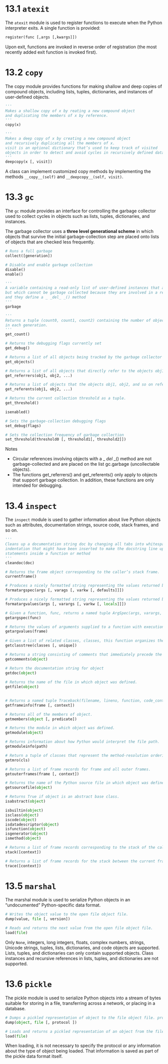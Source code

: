 # 13.1 `atexit`

The `atexit` module is used to register functions to execute when the Python interpreter exits. A single function is provided:

```python
register(func [,args [,kwargs]])
```

Upon exit, functions are invoked in reverse order of registration (the most recently added exit function is invoked first).


# 13.2 `copy`

The copy module provides functions for making shallow and deep copies of compound objects, including lists, tuples, dictionaries, and instances of user-defined objects.

```python
'''
Makes a shallow copy of x by reating a new compound object 
and duplicating the members of x by reference.
'''
copy(x)

'''
Makes a deep copy of x by creating a new compound object 
and recursively duplicating all the members of x.
visit is an optional dictionary that’s used to keep track of visited
objects in order to detect and avoid cycles in recursively defined data structures.
'''
deepcopy(x [, visit])
```

A class can implement customized copy methods by implementing the methods `__copy__(self)` and `__deepcopy__(self, visit)`.


# 13.3 `gc`

The `gc` module provides an interface for controlling the garbage collector used to collect cycles in objects such as lists, tuples, dictionaries, and instances.

The garbage collector uses a **three level generational scheme** in which objects that survive the initial garbage-collection step are placed onto lists of objects that are checked less frequently.

```python
# Runs a full garbage
collect([generation])

# Disable and enable garbage collection
disable()
enable()

'''
A variable containing a read-only list of user-defined instances that are no longer in use,
but which cannot be garbage collected because they are involved in a reference cycle
and they define a _ _del_ _() method
'''
garbage

'''
Returns a tuple (count0, count1, count2) containing the number of objects currently
in each generation.
'''
get_count()

# Returns the debugging flags currently set
get_debug()

# Returns a list of all objects being tracked by the garbage collector
get_objects()

# Returns a list of all objects that directly refer to the objects obj1, obj2, and so on
get_referrers(obj1, obj2, ...)

# Returns a list of objects that the objects obj1, obj2, and so on refer to
get_referents(obj1, obj2, ...)

# Returns the current collection threshold as a tuple.
get_threshold()

isenabled()

# Sets the garbage-collection debugging flags
set_debug(flags)

# Sets the collection frequency of garbage collection
set_threshold(threshold0 [, threshold1[, threshold2]])
```

Notes

- Circular references involving objects with a _ _del_ _() method are not garbage-collected and are placed on the list gc.garbage (uncollectable objects). 
- The functions get_referrers() and get_referents() only apply to objects that support garbage collection. In addition, these functions are only intended for debugging.


# 13.4 `inspect`

The `inspect` module is used to gather information about live Python objects such as attributes, documentation strings, source code, stack frames, and so on.

```python
'''
Cleans up a documentation string doc by changing all tabs into whitespace and removing
indentation that might have been inserted to make the docstring line up with other
statements inside a function or method
'''
cleandoc(doc)

# Returns the frame object corresponding to the caller’s stack frame.
currentframe()

# Produces a nicely formatted string representing the values returned by getargspec()
formatargspec(args [, varags [, varkw [, defaults]]])

# Produces a nicely formatted string representing the values returned by getargvalues()
formatargvalues(args [, varargs [, varkw [, locals]]])

# Given a function, func, returns a named tuple ArgSpec(args, varargs, varkw, defaults)
getargspec(func)

# Returns the values of arguments supplied to a function with execution frame frame.
getargvalues(frame)
 
# Given a list of related classes, classes, this function organizes the classes into a hierarchy based on inheritance. 
getclasstree(classes [, unique])

# Returns a string consisting of comments that immediately precede the definition of object in Python source code.
getcomments(object)

# Return the documentation string for object
getdoc(object)
 
# Returns the name of the file in which object was defined.
getfile(object)

 
# Returns a named tuple Traceback(filename, lineno, function, code_context, index) containing information about the frame object frame. filename and line specify a source code location. 
getframeinfo(frame [, context])

# Returns all of the members of object.
getmembers(object [, predicate])

# Returns the module in which object was defined.
getmodule(object)

# Returns information about how Python would interpret the file path.
getmoduleinfo(path)

# Return a tuple of classes that represent the method-resolution ordering used to resolve methods in class cls.
getmro(cls)

# Returns a list of frame records for frame and all outer frames.
getouterframes(frame [, context])

# Returns the name of the Python source file in which object was defined.
getsourcefile(object)

# Returns True if object is an abstract base class.
isabstract(object)

isbuiltin(object)
isclass(object)
iscode(object)
isdatadescriptor(object)
isfunction(object)
isgenerator(object)
ismethod(object)

# Returns a list of frame records corresponding to the stack of the caller.
stack([context])

# Returns a list of frame records for the stack between the current frame and the frame in which the current exception was raised. 
trace([context])
```


# 13.5 `marshal`

The marshal module is used to serialize Python objects in an “undocumented” Python-specific data format.

```python
# Writes the object value to the open file object file.
dump(value, file [, version])

# Reads and returns the next value from the open file object file.
load(file)
```

Only `None`, integers, long integers, floats, complex numbers, strings, Unicode strings, tuples, lists, dictionaries, and code objects are supported. Lists, tuples, and dictionaries can only contain supported objects. Class instances and recursive references in lists, tuples, and dictionaries are not supported.


# 13.6 `pickle`

The pickle module is used to serialize Python objects into a stream of bytes suitable for storing in a file, transferring across a network, or placing in a database.

```python
# Dumps a pickled representation of object to the file object file. protocol specifies the output format of the data
dump(object, file [, protocol ])

# Loads and returns a pickled representation of an object from the file object file.
load(file)
```

When loading, it is not necessary to specify the protocol or any information about the type of object being loaded. That information is saved as part of the pickle data format itself.

